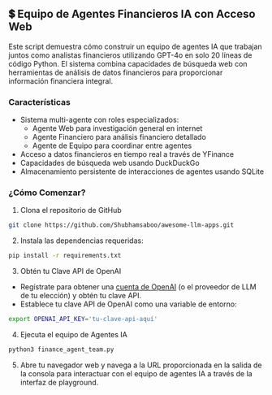 ## 💲 Equipo de Agentes Financieros IA con Acceso Web
Este script demuestra cómo construir un equipo de agentes IA que trabajan juntos como analistas financieros utilizando GPT-4o en solo 20 líneas de código Python. El sistema combina capacidades de búsqueda web con herramientas de análisis de datos financieros para proporcionar información financiera integral.

### Características
- Sistema multi-agente con roles especializados:
    - Agente Web para investigación general en internet
    - Agente Financiero para análisis financiero detallado
    - Agente de Equipo para coordinar entre agentes
- Acceso a datos financieros en tiempo real a través de YFinance
- Capacidades de búsqueda web usando DuckDuckGo
- Almacenamiento persistente de interacciones de agentes usando SQLite

### ¿Cómo Comenzar?

1. Clona el repositorio de GitHub
```bash
git clone https://github.com/Shubhamsaboo/awesome-llm-apps.git
```

2. Instala las dependencias requeridas:

```bash
pip install -r requirements.txt
```

3. Obtén tu Clave API de OpenAI

- Regístrate para obtener una [cuenta de OpenAI](https://platform.openai.com/) (o el proveedor de LLM de tu elección) y obtén tu clave API.
- Establece tu clave API de OpenAI como una variable de entorno:
```bash
export OPENAI_API_KEY='tu-clave-api-aquí'
```

4. Ejecuta el equipo de Agentes IA
```bash
python3 finance_agent_team.py
```

5. Abre tu navegador web y navega a la URL proporcionada en la salida de la consola para interactuar con el equipo de agentes IA a través de la interfaz de playground.
